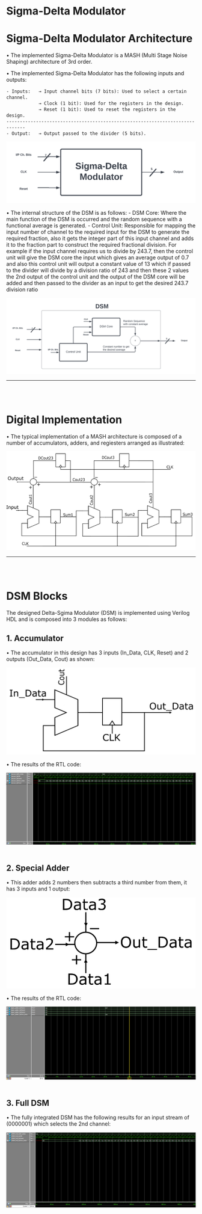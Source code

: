 Sigma-Delta Modulator
=================

# Sigma-Delta Modulator Architecture

• The implemented Sigma-Delta Modulator is a MASH (Multi Stage Noise Shaping) architecture of 3rd order.

• The implemented Sigma-Delta Modulator has the following inputs and outputs:

    - Inputs:   → Input channel bits (7 bits): Used to select a certain channel.
                → Clock (1 bit): Used for the registers in the design.
                → Reset (1 bit): Used to reset the registers in the design.
    -----------------------------------------------------------------------------
    - Output:   → Output passed to the divider (5 bits).

![DSM Block](./images/DSM_Block.png "DSM Block")

• The internal structure of the DSM is as follows:
    - DSM Core: Where the main function of the DSM is occurred and the random sequence with a functional average is generated.
    - Control Unit: Responsible for mapping the input number of channel to the required input for the DSM to generate the required fraction, also it gets the integer part       of this input channel and adds it to the fraction part to construct the required fractional division. For example if the input channel requires us to divide by 243.7,       then the control unit will give the DSM core the input which gives an average output of 0.7 and also this control unit will output a constant value of 13 which if           passed to the divider will divide by a division ratio of 243 and then these 2 values the 2nd output of the control unit and the output of the DSM core will be added and     then passed to the divider as an input to get the desired 243.7 division ratio
    
![DSM Internal Structure](./images/DSM_internal_Arch.png "DSM Internal Structure")


_____
<br/><br/>

# Digital Implementation

• The typical implementation of a MASH architecture is composed of a number of accumulators, adders, and regiesters arranged as illustrated:

![DSM Diagram](images/DSM_Diagram_Modified.png "DSM Diagram")

____
<br/><br/>

# DSM Blocks
The designed Delta-Sgima Modulator (DSM) is implemented using Verilog HDL and is composed into 3 modules as follows:
## 1. Accumulator
• The accumulator in this design has 3 inputs (In_Data, CLK, Reset) and 2 outputs (Out_Data, Cout) as shown: 

![DSM Accumulator](images/DSM_Accum.png "DSM Accumulator")

• The results of the RTL code:

![DSM Accumulator Results](images/DSM_Accum_Results.png "DSM Accumulator Results")
<br/><br/>

## 2. Special Adder
• This adder adds 2 numbers then subtracts a third number from them, it has 3 inputs and 1 output:

![DSM Special Adder](images/DSM_Special_Adder.png "DSM Special Adder")

• The results of the RTL code:

![DSM Special Adder Results](images/DSM_Special_Adder_Results.png "DSM Special Adder Results")
<br/><br/>

## 3. Full DSM
• The fully integrated DSM has the following results for an input stream of (0000001) which selects the 2nd channel:

![DSM Results](images/DSM_Full_Results.png "DSM Results")
